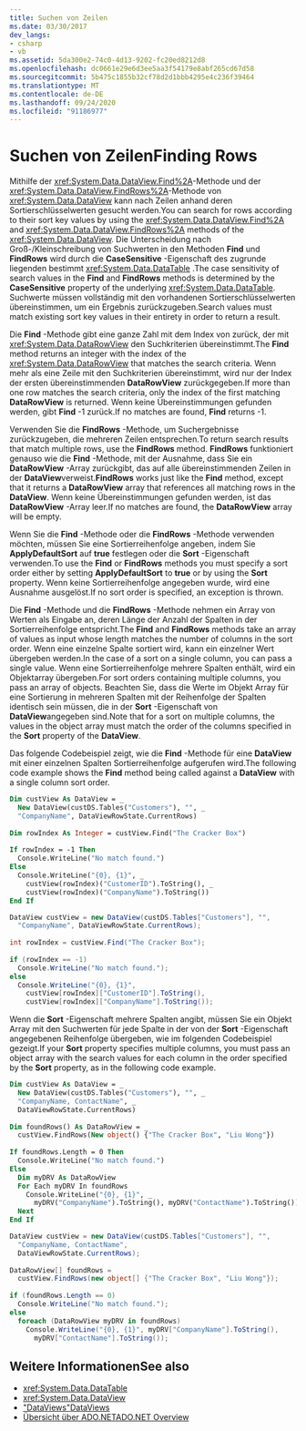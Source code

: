 ```yaml
---
title: Suchen von Zeilen
ms.date: 03/30/2017
dev_langs:
- csharp
- vb
ms.assetid: 5da300e2-74c0-4d13-9202-fc20ed8212d8
ms.openlocfilehash: dc0661e29e6d3ee5aa3f54179e8abf265cd67d58
ms.sourcegitcommit: 5b475c1855b32cf78d2d1bbb4295e4c236f39464
ms.translationtype: MT
ms.contentlocale: de-DE
ms.lasthandoff: 09/24/2020
ms.locfileid: "91186977"
---
```

# <a name="finding-rows"></a><span data-ttu-id="f85af-102">Suchen von Zeilen</span><span class="sxs-lookup"><span data-stu-id="f85af-102">Finding Rows</span></span>

<span data-ttu-id="f85af-103">Mithilfe der <xref:System.Data.DataView.Find%2A>-Methode und der <xref:System.Data.DataView.FindRows%2A>-Methode von <xref:System.Data.DataView> kann nach Zeilen anhand deren Sortierschlüsselwerten gesucht werden.</span><span class="sxs-lookup"><span data-stu-id="f85af-103">You can search for rows according to their sort key values by using the <xref:System.Data.DataView.Find%2A> and <xref:System.Data.DataView.FindRows%2A> methods of the <xref:System.Data.DataView>.</span></span> <span data-ttu-id="f85af-104">Die Unterscheidung nach Groß-/Kleinschreibung von Suchwerten in den Methoden **Find** und **FindRows** wird durch die **CaseSensitive** -Eigenschaft des zugrunde liegenden bestimmt <xref:System.Data.DataTable> .</span><span class="sxs-lookup"><span data-stu-id="f85af-104">The case sensitivity of search values in the **Find** and **FindRows** methods is determined by the **CaseSensitive** property of the underlying <xref:System.Data.DataTable>.</span></span> <span data-ttu-id="f85af-105">Suchwerte müssen vollständig mit den vorhandenen Sortierschlüsselwerten übereinstimmen, um ein Ergebnis zurückzugeben.</span><span class="sxs-lookup"><span data-stu-id="f85af-105">Search values must match existing sort key values in their entirety in order to return a result.</span></span>  
  
 <span data-ttu-id="f85af-106">Die **Find** -Methode gibt eine ganze Zahl mit dem Index von zurück, der mit <xref:System.Data.DataRowView> den Suchkriterien übereinstimmt.</span><span class="sxs-lookup"><span data-stu-id="f85af-106">The **Find** method returns an integer with the index of the <xref:System.Data.DataRowView> that matches the search criteria.</span></span> <span data-ttu-id="f85af-107">Wenn mehr als eine Zeile mit den Suchkriterien übereinstimmt, wird nur der Index der ersten übereinstimmenden **DataRowView** zurückgegeben.</span><span class="sxs-lookup"><span data-stu-id="f85af-107">If more than one row matches the search criteria, only the index of the first matching **DataRowView** is returned.</span></span> <span data-ttu-id="f85af-108">Wenn keine Übereinstimmungen gefunden werden, gibt **Find** -1 zurück.</span><span class="sxs-lookup"><span data-stu-id="f85af-108">If no matches are found, **Find** returns -1.</span></span>  
  
 <span data-ttu-id="f85af-109">Verwenden Sie die **FindRows** -Methode, um Suchergebnisse zurückzugeben, die mehreren Zeilen entsprechen.</span><span class="sxs-lookup"><span data-stu-id="f85af-109">To return search results that match multiple rows, use the **FindRows** method.</span></span> <span data-ttu-id="f85af-110">**FindRows** funktioniert genauso wie die **Find** -Methode, mit der Ausnahme, dass Sie ein **DataRowView** -Array zurückgibt, das auf alle übereinstimmenden Zeilen in der **DataView**verweist.</span><span class="sxs-lookup"><span data-stu-id="f85af-110">**FindRows** works just like the **Find** method, except that it returns a **DataRowView** array that references all matching rows in the **DataView**.</span></span> <span data-ttu-id="f85af-111">Wenn keine Übereinstimmungen gefunden werden, ist das **DataRowView** -Array leer.</span><span class="sxs-lookup"><span data-stu-id="f85af-111">If no matches are found, the **DataRowView** array will be empty.</span></span>  
  
 <span data-ttu-id="f85af-112">Wenn Sie die **Find** -Methode oder die **FindRows** -Methode verwenden möchten, müssen Sie eine Sortierreihenfolge angeben, indem Sie **ApplyDefaultSort** auf **true** festlegen oder die **Sort** -Eigenschaft verwenden.</span><span class="sxs-lookup"><span data-stu-id="f85af-112">To use the **Find** or **FindRows** methods you must specify a sort order either by setting **ApplyDefaultSort** to **true** or by using the **Sort** property.</span></span> <span data-ttu-id="f85af-113">Wenn keine Sortierreihenfolge angegeben wurde, wird eine Ausnahme ausgelöst.</span><span class="sxs-lookup"><span data-stu-id="f85af-113">If no sort order is specified, an exception is thrown.</span></span>  
  
 <span data-ttu-id="f85af-114">Die **Find** -Methode und die **FindRows** -Methode nehmen ein Array von Werten als Eingabe an, deren Länge der Anzahl der Spalten in der Sortierreihenfolge entspricht.</span><span class="sxs-lookup"><span data-stu-id="f85af-114">The **Find** and **FindRows** methods take an array of values as input whose length matches the number of columns in the sort order.</span></span> <span data-ttu-id="f85af-115">Wenn eine einzelne Spalte sortiert wird, kann ein einzelner Wert übergeben werden.</span><span class="sxs-lookup"><span data-stu-id="f85af-115">In the case of a sort on a single column, you can pass a single value.</span></span> <span data-ttu-id="f85af-116">Wenn eine Sortierreihenfolge mehrere Spalten enthält, wird ein Objektarray übergeben.</span><span class="sxs-lookup"><span data-stu-id="f85af-116">For sort orders containing multiple columns, you pass an array of objects.</span></span> <span data-ttu-id="f85af-117">Beachten Sie, dass die Werte im Objekt Array für eine Sortierung in mehreren Spalten mit der Reihenfolge der Spalten identisch sein müssen, die in der **Sort** -Eigenschaft von **DataView**angegeben sind.</span><span class="sxs-lookup"><span data-stu-id="f85af-117">Note that for a sort on multiple columns, the values in the object array must match the order of the columns specified in the **Sort** property of the **DataView**.</span></span>  
  
 <span data-ttu-id="f85af-118">Das folgende Codebeispiel zeigt, wie die **Find** -Methode für eine **DataView** mit einer einzelnen Spalten Sortierreihenfolge aufgerufen wird.</span><span class="sxs-lookup"><span data-stu-id="f85af-118">The following code example shows the **Find** method being called against a **DataView** with a single column sort order.</span></span>  
  
```vb  
Dim custView As DataView = _  
  New DataView(custDS.Tables("Customers"), "", _  
  "CompanyName", DataViewRowState.CurrentRows)  
  
Dim rowIndex As Integer = custView.Find("The Cracker Box")  
  
If rowIndex = -1 Then  
  Console.WriteLine("No match found.")  
Else  
  Console.WriteLine("{0}, {1}", _  
    custView(rowIndex)("CustomerID").ToString(), _  
    custView(rowIndex)("CompanyName").ToString())  
End If  
```  
  
```csharp  
DataView custView = new DataView(custDS.Tables["Customers"], "",
  "CompanyName", DataViewRowState.CurrentRows);  
  
int rowIndex = custView.Find("The Cracker Box");  
  
if (rowIndex == -1)  
  Console.WriteLine("No match found.");  
else  
  Console.WriteLine("{0}, {1}",  
    custView[rowIndex]["CustomerID"].ToString(),  
    custView[rowIndex]["CompanyName"].ToString());  
```  
  
 <span data-ttu-id="f85af-119">Wenn die **Sort** -Eigenschaft mehrere Spalten angibt, müssen Sie ein Objekt Array mit den Suchwerten für jede Spalte in der von der **Sort** -Eigenschaft angegebenen Reihenfolge übergeben, wie im folgenden Codebeispiel gezeigt.</span><span class="sxs-lookup"><span data-stu-id="f85af-119">If your **Sort** property specifies multiple columns, you must pass an object array with the search values for each column in the order specified by the **Sort** property, as in the following code example.</span></span>  
  
```vb  
Dim custView As DataView = _  
  New DataView(custDS.Tables("Customers"), "", _  
  "CompanyName, ContactName", _  
  DataViewRowState.CurrentRows)  
  
Dim foundRows() As DataRowView = _  
  custView.FindRows(New object() {"The Cracker Box", "Liu Wong"})  
  
If foundRows.Length = 0 Then  
  Console.WriteLine("No match found.")  
Else  
  Dim myDRV As DataRowView  
  For Each myDRV In foundRows  
    Console.WriteLine("{0}, {1}", _  
      myDRV("CompanyName").ToString(), myDRV("ContactName").ToString())  
  Next  
End If  
```  
  
```csharp  
DataView custView = new DataView(custDS.Tables["Customers"], "",  
  "CompanyName, ContactName",  
  DataViewRowState.CurrentRows);  
  
DataRowView[] foundRows =
  custView.FindRows(new object[] {"The Cracker Box", "Liu Wong"});  
  
if (foundRows.Length == 0)  
  Console.WriteLine("No match found.");  
else  
  foreach (DataRowView myDRV in foundRows)  
    Console.WriteLine("{0}, {1}", myDRV["CompanyName"].ToString(),
      myDRV["ContactName"].ToString());  
```  
  
## <a name="see-also"></a><span data-ttu-id="f85af-120">Weitere Informationen</span><span class="sxs-lookup"><span data-stu-id="f85af-120">See also</span></span>

- <xref:System.Data.DataTable>
- <xref:System.Data.DataView>
- [<span data-ttu-id="f85af-121">"DataViews"</span><span class="sxs-lookup"><span data-stu-id="f85af-121">DataViews</span></span>](dataviews.md)
- [<span data-ttu-id="f85af-122">Übersicht über ADO.NET</span><span class="sxs-lookup"><span data-stu-id="f85af-122">ADO.NET Overview</span></span>](../ado-net-overview.md)
